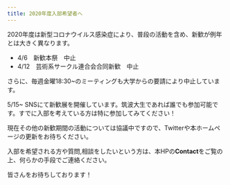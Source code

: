```yaml
---
title: 2020年度入部希望者へ
---
```

2020年度は新型コロナウイルス感染症により、普段の活動を含め、新歓が例年とは大きく異なります。

* 4/6　新歓本祭　中止
* 4/12　芸術系サークル連合会合同新歓　中止

さらに、毎週金曜18:30~のミーティングも大学からの要請により中止しています。

5/15~ SNSにて新歓展を開催しています。筑波大生であれば誰でも参加可能です。すでに入部を考えている方は特に参加してみてください！

現在その他の新歓期間の活動については協議中ですので、Twitterや本ホームページの更新をお待ちください。

入部を希望される方や質問,相談をしたいという方は、本HPの**Contact**をご覧の上、何らかの手段でご連絡ください。

皆さんをお待ちしております！